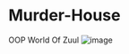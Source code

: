 # Murder-House
OOP World Of Zuul
![image](https://user-images.githubusercontent.com/84006907/120184423-a4377180-c219-11eb-8b2b-8f4233222bd0.png)
